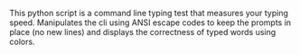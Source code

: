 This python script is a command line typing test that measures your typing speed. Manipulates the cli using ANSI escape codes to keep the prompts in place (no new lines) and displays the correctness of typed words using colors.
